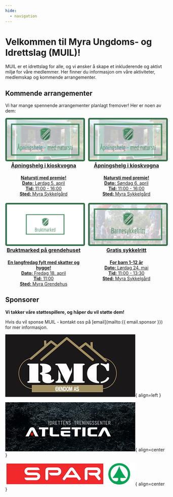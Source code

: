 ```yaml
---
hide:
  - navigation
---
```


# Velkommen til Myra Ungdoms- og Idrettslag (MUIL)!

MUIL er et idrettslag for alle, og vi ønsker å skape et inkluderende og aktivt miljø for våre medlemmer. Her finner du informasjon om våre aktiviteter, medlemskap og kommende arrangementer.

## Kommende arrangementer

Vi har mange spennende arrangementer planlagt fremover! Her er noen av dem:

<!-- prettier-ignore -->
<div style="display: flex; flex-wrap: wrap; gap: 20px;">

  <div style="flex: 1 1 calc(50% - 20px); text-align: center;">
    <a href="https://fb.me/e/59qMDdybH">
      <img src="assets/img/events/aapningshelg.jpg" alt="Åpningshelg" style="width: 100%; max-width: 250px; border: 5px solid #356f4b; border-radius: 5px;">
      <h3 style="margin: 0;">Åpningshelg i kioskvogna</h3>
      <h4 style="margin-bottom: 0;">Natursti med premie!</h4>
      <p style="margin: 0;"><strong>Dato:</strong> Lørdag 5. april</p>
      <p style="margin: 0;"><strong>Tid:</strong> 11:00 - 16:00</p>
      <p style="margin: 0;"><strong>Sted:</strong> Myra Sykkelgård</p>
    </a>
  </div>

  <div style="flex: 1 1 calc(50% - 20px); text-align: center;">
    <a href="https://fb.me/e/4uj0UzEiL">
      <img src="assets/img/events/aapningshelg.jpg" alt="Åpningshelg" style="width: 100%; max-width: 250px; border: 5px solid #356f4b; border-radius: 5px;">
      <h3 style="margin: 0;">Åpningshelg i kioskvogna</h3>
      <h4 style="margin-bottom: 0;">Natursti med premie!</h4>
      <p style="margin: 0;"><strong>Dato:</strong> Søndag 6. april</p>
      <p style="margin: 0;"><strong>Tid:</strong> 11:00 - 16:00</p>
      <p style="margin: 0;"><strong>Sted:</strong> Myra Sykkelgård</p>
    </a>
  </div>

  <div style="flex: 1 1 calc(50% - 20px); text-align: center;">
    <a href="https://fb.me/e/4jKLKoUT7">
      <img src="assets/img/events/bruktmarked.jpg" alt="Bruktmarked" style="width: 100%; max-width: 250px; border: 5px solid #356f4b; border-radius: 5px;">
      <h3 style="margin: 0;">Bruktmarked på grendehuset</h3>
      <h4 style="margin-bottom: 0;">En langfredag fylt med skatter og hygge!</h4>
      <p style="margin: 0;"><strong>Dato:</strong> Fredag 18. april</p>
      <p style="margin: 0;"><strong>Tid:</strong> 11:00</p>
      <p style="margin: 0;"><strong>Sted:</strong> Myra Grendehus</p>
    </a>
  </div>

  <div style="flex: 1 1 calc(50% - 20px); text-align: center;">
    <a href="https://fb.me/e/61Gz2h9FP">
      <img src="assets/img/events/barnesykkelritt.jpg" alt="Barnesykkelritt" style="width: 100%; max-width: 250px; border: 5px solid #356f4b; border-radius: 5px;">
      <h3 style="margin: 0;">Gratis sykkelritt</h3>
      <h4 style="margin-bottom: 0;">For barn 1-12 år</h4>
      <p style="margin: 0;"><strong>Dato:</strong> Lørdag 24. mai</p>
      <p style="margin: 0;"><strong>Tid:</strong> 11:00 - 13:30</p>
      <p style="margin: 0;"><strong>Sted:</strong> Myra Sykkelgård</p>
    </a>
  </div>

</div>

## Sponsorer

**Vi takker våre støttespillere, og håper du vil støtte dem!**

<!-- Hvis du vil sponse MUIL - kontakt oss på {{ email.sponsor }} for mer informasjon. -->

Hvis du vil sponse MUIL - kontakt oss på [email](mailto:{{ email.sponsor }}) for mer informasjon.

![rmc](assets/img/sponsorer/rmc.jpg){ align=left }

![atletica](assets/img/sponsorer/atletica.png){ align=center }

![spar](assets/img/sponsorer/spar.png){ align=center }
